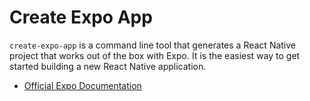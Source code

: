 # Create Expo App

`create-expo-app` is a command line tool that generates a React Native project that works out of the box with Expo. It is the easiest way to get started building a new React Native application.

- [Official Expo Documentation](https://docs.expo.dev/tutorial/create-your-first-app/)